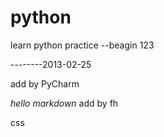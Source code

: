 python
======

learn python practice 
--beagin
123


--------2013-02-25


add by PyCharm

*hello markdown*
add by fh

css